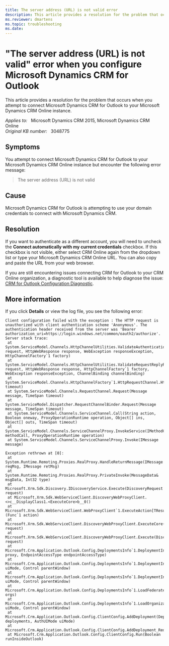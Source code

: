 ```yaml
---
title: The server address (URL) is not valid error
description: This article provides a resolution for the problem that occurs when you attempt to connect Microsoft Dynamics CRM for Outlook to your Microsoft Dynamics CRM Online instance.
ms.reviewer: dmartens
ms.topic: troubleshooting
ms.date: 
---
```

# "The server address (URL) is not valid" error when you configure Microsoft Dynamics CRM for Outlook

This article provides a resolution for the problem that occurs when you attempt to connect Microsoft Dynamics CRM for Outlook to your Microsoft Dynamics CRM Online instance.

_Applies to:_ &nbsp; Microsoft Dynamics CRM 2015, Microsoft Dynamics CRM Online  
_Original KB number:_ &nbsp; 3048775

## Symptoms

You attempt to connect Microsoft Dynamics CRM for Outlook to your Microsoft Dynamics CRM Online instance but encounter the following error message:

> The server address (URL) is not valid

## Cause

Microsoft Dynamics CRM for Outlook is attempting to use your domain credentials to connect with Microsoft Dynamics CRM.

## Resolution

If you want to authenticate as a different account, you will need to uncheck the **Connect automatically with my current credentials** checkbox. If this checkbox is not visible, either select CRM Online again from the dropdown list or type your Microsoft Dynamics CRM Online URL. You can also copy and paste the URL from your web browser.

If you are still encountering issues connecting CRM for Outlook to your CRM Online organization, a diagnostic tool is available to help diagnose the issue: [CRM for Outlook Configuration Diagnostic](/outlook/troubleshoot/performance/how-to-scan-outlook-by-using-microsoft-support-and-recovery-assistant).

## More information

If you click **Details** or view the log file, you see the following error:

```console
Client configuration failed with the exception : The HTTP request is unauthorized with client authentication scheme 'Anonymous'. The authentication header received from the server was 'Bearer authorization_uri=https://login.windows.net/common/oauth2/authorize'.
Server stack trace:
 at System.ServiceModel.Channels.HttpChannelUtilities.ValidateAuthentication(HttpWebRequest request, HttpWebResponse response, WebException responseException, HttpChannelFactory`1 factory)
 at System.ServiceModel.Channels.HttpChannelUtilities.ValidateRequestReplyResponse(HttpWebRequest request, HttpWebResponse response, HttpChannelFactory`1 factory, WebException responseException, ChannelBinding channelBinding)
 at System.ServiceModel.Channels.HttpChannelFactory`1.HttpRequestChannel.HttpChannelRequest.WaitForReply(TimeSpan timeout)
 at System.ServiceModel.Channels.RequestChannel.Request(Message message, TimeSpan timeout)
 at System.ServiceModel.Dispatcher.RequestChannelBinder.Request(Message message, TimeSpan timeout)
 at System.ServiceModel.Channels.ServiceChannel.Call(String action, Boolean oneway, ProxyOperationRuntime operation, Object[] ins, Object[] outs, TimeSpan timeout)
 at System.ServiceModel.Channels.ServiceChannelProxy.InvokeService(IMethodCallMessage methodCall, ProxyOperationRuntime operation)
 at System.ServiceModel.Channels.ServiceChannelProxy.Invoke(IMessage message)

Exception rethrown at [0]:
 at System.Runtime.Remoting.Proxies.RealProxy.HandleReturnMessage(IMessage reqMsg, IMessage retMsg)
 at System.Runtime.Remoting.Proxies.RealProxy.PrivateInvoke(MessageData& msgData, Int32 type)
 at Microsoft.Xrm.Sdk.Discovery.IDiscoveryService.Execute(DiscoveryRequest request)
 at Microsoft.Xrm.Sdk.WebServiceClient.DiscoveryWebProxyClient.<>c__DisplayClass1.<ExecuteCore>b__0()
 at Microsoft.Xrm.Sdk.WebServiceClient.WebProxyClient`1.ExecuteAction[TResult](Func`1 action)
 at Microsoft.Xrm.Sdk.WebServiceClient.DiscoveryWebProxyClient.ExecuteCore(DiscoveryRequest request)
 at Microsoft.Xrm.Sdk.WebServiceClient.DiscoveryWebProxyClient.Execute(DiscoveryRequest request)
 at Microsoft.Crm.Application.Outlook.Config.DeploymentsInfo`1.DeploymentInfo`1.RequestOrganizationDetailsFromDiscovery(IDiscoveryService proxy, EndpointAccessType endpointAccessType)
 at Microsoft.Crm.Application.Outlook.Config.DeploymentsInfo`1.DeploymentInfo`1.LoadOrganizationsInternal(AuthUIMode uiMode, Control parentWindow)
 at Microsoft.Crm.Application.Outlook.Config.DeploymentsInfo`1.DeploymentInfo`1.LoadFederatedOrganizations(AuthUIMode uiMode, Control parentWindow)
 at Microsoft.Crm.Application.Outlook.Config.DeploymentsInfo`1.LoadFederatedOrgs(DataCollection`1 orgs)
 at Microsoft.Crm.Application.Outlook.Config.DeploymentsInfo`1.LoadOrganizations(AuthUIMode uiMode, Control parentWindow)
 at Microsoft.Crm.Application.Outlook.Config.ClientConfig.AddDeployment(DeploymentsDeployment[] deployments, AuthUIMode uiMode)
 at Microsoft.Crm.Application.Outlook.Config.ClientConfig.AddDeployment_ReducedUI()
 at Microsoft.Crm.Application.Outlook.Config.ClientConfig.Run(Boolean runInsideOutlook)
```
